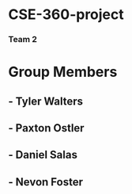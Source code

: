 # CSE-360-project
### Team 2


# Group Members
## - Tyler Walters
## - Paxton Ostler
## - Daniel Salas
## - Nevon Foster
